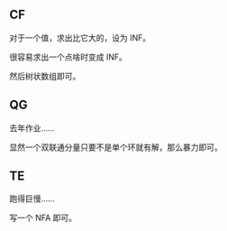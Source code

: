 ## CF
对于一个值，求出比它大的，设为 INF。

很容易求出一个点啥时变成 INF。

然后树状数组即可。

## QG
去年作业……

显然一个双联通分量只要不是单个环就有解，那么暴力即可。

## TE
跑得巨慢……

写一个 NFA 即可。
